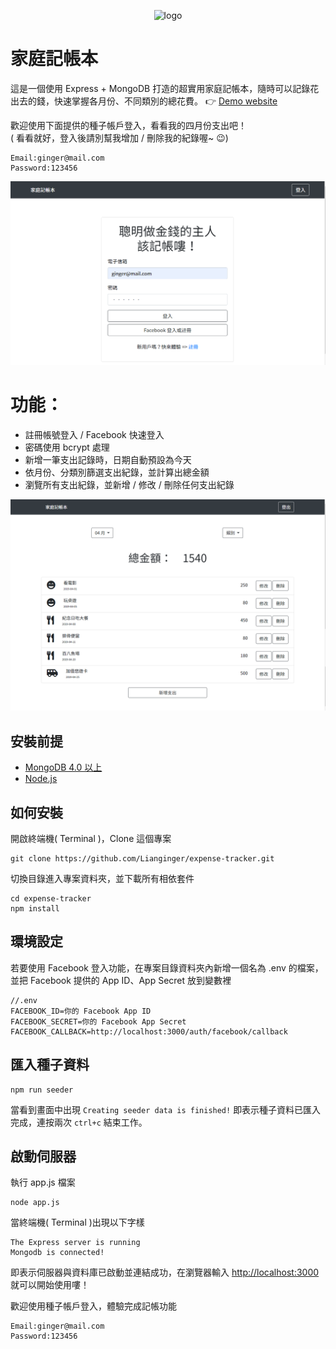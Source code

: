 <p align="center">
  <img src="https://raw.githubusercontent.com/Lianginger/expense-tracker/master/public/img/favicon.ico" alt="logo"/>
</p>

# 家庭記帳本
這是一個使用 Express + MongoDB 打造的超實用家庭記帳本，隨時可以記錄花出去的錢，快速掌握各月份、不同類別的總花費。
👉 [Demo website](https://home-expense-tracker.herokuapp.com/)  

歡迎使用下面提供的種子帳戶登入，看看我的四月份支出吧！  
( 看看就好，登入後請別幫我增加 / 刪除我的紀錄喔~ 😉)
```
Email:ginger@mail.com
Password:123456
```
![畫面截圖](https://github.com/Lianginger/expense-tracker/blob/master/public/img/screenshot-login.png)

# 功能：
- 註冊帳號登入 / Facebook 快速登入
- 密碼使用 bcrypt 處理
- 新增一筆支出記錄時，日期自動預設為今天
- 依月份、分類別篩選支出紀錄，並計算出總金額
- 瀏覽所有支出紀錄，並新增 / 修改 / 刪除任何支出紀錄
  
![網站功能](https://github.com/Lianginger/expense-tracker/blob/master/public/img/screenshot-index.png)

## 安裝前提
- [MongoDB 4.0 以上](https://docs.mongodb.com/manual/installation/)
- [Node.js](https://nodejs.org/en/download/)

## 如何安裝
開啟終端機( Terminal )，Clone 這個專案
```
git clone https://github.com/Lianginger/expense-tracker.git
```
切換目錄進入專案資料夾，並下載所有相依套件
```
cd expense-tracker
npm install
```
## 環境設定
若要使用 Facebook 登入功能，在專案目錄資料夾內新增一個名為 .env 的檔案，並把 Facebook 提供的 App ID、App Secret 放到變數裡
```
//.env
FACEBOOK_ID=你的 Facebook App ID
FACEBOOK_SECRET=你的 Facebook App Secret
FACEBOOK_CALLBACK=http://localhost:3000/auth/facebook/callback
```
## 匯入種子資料
```
npm run seeder
```
當看到畫面中出現 `Creating seeder data is finished!` 即表示種子資料已匯入完成，連按兩次 `ctrl+c` 結束工作。

## 啟動伺服器
執行 app.js 檔案
```
node app.js
```
當終端機( Terminal )出現以下字樣
```
The Express server is running
Mongodb is connected!
```
即表示伺服器與資料庫已啟動並連結成功，在瀏覽器輸入 [http://localhost:3000](http://localhost:3000) 就可以開始使用嘍！

歡迎使用種子帳戶登入，體驗完成記帳功能
```
Email:ginger@mail.com
Password:123456
```
